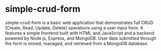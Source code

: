 # simple-crud-form
simple-crud-form is a basic web application that demonstrates full CRUD (Create, Read, Update, Delete) operations using a user input form. It features a simple frontend built with HTML and JavaScript and a backend powered by Node.js, Express, and MongoDB. User data submitted through the form is stored, managed, and retrieved from a MongoDB database.
